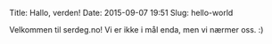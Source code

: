 Title: Hallo, verden!
Date: 2015-09-07 19:51
Slug: hello-world

Velkommen til serdeg.no! Vi er ikke i mål enda, men vi nærmer oss. :)
